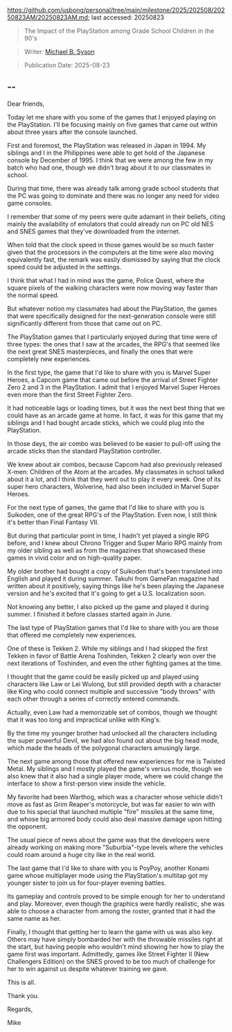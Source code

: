 https://github.com/usbong/personal/tree/main/milestone/2025/202508/20250823AM/20250823AM.md; last accessed: 20250823

> The Impact of the PlayStation among Grade School Children in the 90's

> Writer: [Michael B. Syson](https://www.linkedin.com/in/michaelsyson/)

> Publication Date: 2025-08-23

## --

Dear friends,

Today let me share with you some of the games that I enjoyed playing on the PlayStation. I'll be focusing mainly on five games that came out within about three years after the console launched.

First and foremost, the PlayStation was released in Japan in 1994. My siblings and I in the Philippines were able to get hold of the Japanese console by December of 1995. I think that we were among the few in my batch who had one, though we didn't brag about it to our classmates in school.

During that time, there was already talk among grade school students that the PC was going to dominate and there was no longer any need for video game consoles. 

I remember that some of my peers were quite adamant in their beliefs, citing mainly the availability of emulators that could already run on PC old NES and SNES games that they've downloaded from the internet. 

When told that the clock speed in those games would be so much faster given that the processors in the computers at the time were also moving equivalently fast, the remark was easily dismissed by saying that the clock speed could be adjusted in the settings.

I think that what I had in mind was the game, Police Quest, where the square pixels of the walking characters were now moving way faster than the normal speed.

But whatever notion my classmates had about the PlayStation, the games that were specifically designed for the next-generation console were still significantly different from those that came out on PC.

The PlayStation games that I particularly enjoyed during that time were of three types: the ones that I saw at the arcades, the RPG's that seemed like the next great SNES masterpieces, and finally the ones that were completely new experiences.

In the first type, the game that I'd like to share with you is Marvel Super Heroes, a Capcom game that came out before the arrival of Street Fighter Zero 2 and 3 in the PlayStation. I admit that I enjoyed Marvel Super Heroes even more than the first Street Fighter Zero. 

It had noticeable lags or loading times, but it was the next best thing that we could have as an arcade game at home. In fact, it was for this game that my siblings and I had bought arcade sticks, which we could plug into the PlayStation. 

In those days, the air combo was believed to be easier to pull-off using the arcade sticks than the standard PlayStation controller. 

We knew about air combos, because Capcom had also previously released X-men: Children of the Atom at the arcades. My classmates in school talked about it a lot, and I think that they went out to play it every week. One of its super hero characters, Wolverine, had also been included in Marvel Super Heroes.

For the next type of games, the game that I'd like to share with you is Suikoden, one of the great RPG's of the PlayStation. Even now, I still think it's better than Final Fantasy VII.

But during that particular point in time, I hadn't yet played a single RPG before, and I knew about Chrono Trigger and Super Mario RPG mainly from my older sibling as well as from the magazines that showcased these games in vivid color and on high-quality paper.

My older brother had bought a copy of Suikoden that's been translated into English and played it during summer. Takuhi from GameFan magazine had written about it positively, saying things like he's been playing the Japanese version and he's excited that it's going to get a U.S. localization soon.

Not knowing any better, I also picked up the game and played it during summer. I finished it before classes started again in June. 

The last type of PlayStation games that I'd like to share with you are those that offered me completely new experiences.

One of these is Tekken 2. While my siblings and I had skipped the first Tekken in favor of Battle Arena Toshinden, Tekken 2 clearly won over the next iterations of Toshinden, and even the other fighting games at the time. 

I thought that the game could be easily picked up and played using characters like Law or Lei Wulong, but still provided depth with a character like King who could connect multiple and successive "body throws" with each other through a series of correctly entered commands.  

Actually, even Law had a memorizable set of combos, though we thought that it was too long and impractical unlike with King's. 

By the time my younger brother had unlocked all the characters including the super powerful Devil, we had also found out about the big head mode, which made the heads of the polygonal characters amusingly large. 

The next game among those that offered new experiences for me is Twisted Metal. My siblings and I mostly played the game's versus mode, though we also knew that it also had a single player mode, where we could change the interface to show a first-person view inside the vehicle.

My favorite had been Warthog, which was a character whose vehicle didn't move as fast as Grim Reaper's motorcycle, but was far easier to win with due to his special that launched multiple "fire" missiles at the same time, and whose big armored body could also deal massive damage upon hitting the opponent.

The usual piece of news about the game was that the developers were already working on making more "Suburbia"-type levels where the vehicles could roam around a huge city like in the real world.

The last game that I'd like to share with you is PoyPoy, another Konami game whose multiplayer mode using the PlayStation's multitap got my younger sister to join us for four-player evening battles. 

Its gameplay and controls proved to be simple enough for her to understand and play. Moreover, even though the graphics were hardly realistic, she was able to choose a character from among the roster, granted that it had the same name as her.  

Finally, I thought that getting her to learn the game with us was also key. Others may have simply bombarded her with the throwable missiles right at the start, but having people who wouldn't mind showing her how to play the game first was important. Admittedly, games like Street Fighter II (New Challengers Edition) on the SNES proved to be too much of challenge for her to win against us despite whatever training we gave.

This is all.

Thank you.

Regards,

Mike